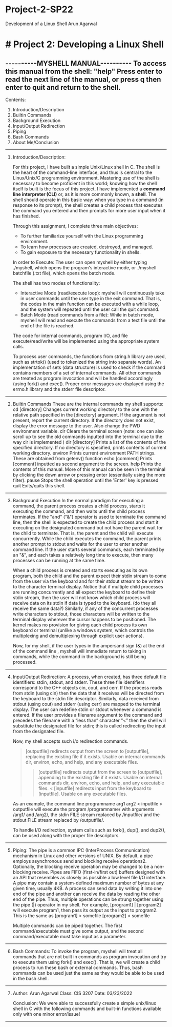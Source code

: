 # Project-2-SP22
Development of a Linux Shell
Arun Agarwal
# # Project 2: Developing a Linux Shell

----------MYSHELL MANUAL----------
 To access this manual from the shell: "help"
 Press enter to read the next line of the manual, or press q then enter to quit and return to the shell.
----------------------------------
 Contents: 
   1. Introduction/Description
   2. Builtin Commands
   3. Background Execution
   4. Input/Output Redirection
   5. Piping
   6. Bash Commands
   7. About Me/Conclusion
----------------------------------
 1. Introduction/Description:

    For this project, I have built a simple Unix/Linux shell in C. The shell is the heart of the command-line interface, and thus is central to the Linux/Unix/C programming environment. Mastering use of the shell is necessary to become proficient in this world; knowing how the shell itself is built is the focus of this project. I have implemented a **command line interpreter (CLI)** or, as it is more commonly known, a **shell**. The shell should operate in this basic way: when you type in a command (in response to its prompt), the shell creates a child process that executes the command you entered and then prompts for more user input when it has finished. 

    Through this assignment, I complete three main objectives:
    - To further familiarize yourself with the Linux programming environment.
    - To learn how processes are created, destroyed, and managed.
    - To gain exposure to the necessary functionality in shells.

    In order to Execute:
    The user can open myshell by either typing ./myshell, which opens the program's interactive mode, or ./myshell batchfile (.txt file), which opens the batch mode.

    The shell has two modes of functionality:
    - Interactive Mode (read/execute loop): myshell will continuously take in user commands until the user type in the exit command. That is, the codes in the main function can be executed with a while loop, and the system will repeated until the user call the quit command.
    - Batch Mode (read commands from a file): While in batch mode, myshell will read and execute the commands from a text file until the end of the file is reached. 

    The code for internal commands, program I/O, and file execute/read/write will be implemented using the appropriate system calls.

    To process user commands, the functions from string.h library are used, such as strtok() (used to tokenized the string into separate words). An implementation of sets (data structure) is used to check if the command contains members of a set of internal commands. All other commands are treated as program invocation and will be handled accordingly (using fork() and exec(). Proper error messages are displayed using the errno.h library and the stderr file descriptor.
----------------------------------
 2. Builtin Commands
    These are the internal commands my shell supports:
    cd [directory]
       Changes current working directory to the one with the relative path specified in the [directory] argument. If the argument is not present, report the current directory. If the directory does not exist, display the error message to the user. Also change the PWD environment variable. 
    clr
       Clears the terminal screen (note: one can also scroll up to see the old commands inputted into the terminal due to the way clr is implemented )
    dir [directory]
       Prints a list of the contents of the specified directory. If no directory is specified, prints contents of current working directory.
    environ
       Prints current environment PATH strings. These are obtained from getenv() function
    echo [comment]
       Prints [comment] inputted as second argument to the screen.
    help
       Prints the contents of this manual. More of this manual can be seen in the terminal by clicking the down arrow or pressing enter (essentially using the more filter).
    pause
        Stops the shell operation until the 'Enter' key is pressed
    quit 
       Exits/quits this shell.
----------------------------------
 3. Background Execution
    In the normal paradigm for executing a command, the parent process creates a child process, starts it executing the command, and then waits until the child process terminates. If the "and" ("&") operator is used to terminate the command line, then the shell is expected to create the child process and start it executing on the designated command but not have the parent wait for the child to terminate. That is, the parent and the child will execute concurrently. While the child executes the command, the parent prints another prompt to stdout and waits for the user to enter another command line. If the user starts several commands, each terminated by an "&", and each takes a relatively long time to execute, then many processes can be running at the same time. 
 
    When a child process is created and starts executing as its own program, both the child and the parent expect their stdin stream to come from the user via the keyboard and for their stdout stream to be written to the character terminal display. Notice that if multiple child processes are running concurrently and all expect the keyboard to define their stdin stream, then the user will not know which child process will receive data on its stdin if data is typed to the keyboard. (do they all receive the same data?) Similarly, if any of the concurrent processes write characters to stdout, those characters will be written to the terminal display wherever the cursor happens to be positioned. The kernel makes no provision for giving each child process its own keyboard or terminal (unlike a windows system, which controls the multiplexing and demultiplexing through explicit user actions). 

    Now, for my shell, if the user types in the ampersand sign (&) at the end of the command line , myshell will immediate return to taking in commands, while the command in the background is still being processed.
----------------------------------
 4. Input/Output Redirection:
    A process, when created, has three default file identifiers: stdin, stdout, and stderr. These three file identifiers correspond to the C++ objects cin, cout, and cerr. If the process reads from stdin (using cin) then the data that it receives will be directed from the keyboard to the stdin file descriptor. Similarly, data received from stdout (using cout) and stderr (using cerr) are mapped to the terminal display. The user can redefine stdin or stdout whenever a command is entered. If the user provides a filename argument to the command and precedes the filename with a “less than” character "<” then the shell will substitute the designated file for stdin; this is called redirecting the input from the designated file. 

    Now, my shell accepts such i/o redirection commands.
    > [outputfile]   redirects output from the screen to [outputfile], replacing the existing file if it exists. Usable on internal commands dir, environ, echo, and help, and any executable files.
    >> [outputfile]  redirects output from the screen to [outputfile], appending to the existing file if it exists. Usable on internal commands dir, environ, echo, and help, and any executable files.
    < [inputfile]    redirects input from the keyboard to [inputfile]. Usable on any executable files.

    As an example,  the command line
        programname arg1 arg2 < inputfile > outputfile
    will execute the program /programname/ with arguments /arg1/ and /arg2/, the stdin FILE stream replaced by /inputfile/ and the stdout FILE stream replaced by /outputfile/. 

    To handle I/O redirection, system calls such as fork(), dup(), and dup2(), can be used along with the proper file descriptors.
----------------------------------
 5. Piping:
    The pipe is a common IPC (InterProcess Communication) mechanism in Linux and other versions of UNIX. By default, a pipe employs asynchronous send and blocking receive operations2. Optionally, the blocking receive operation may be changed to be a non-blocking receive. Pipes are FIFO (first-in/first out) buffers designed with an API that resembles as closely as possible a low level file I/O interface. A pipe may contain a system-defined maximum number of bytes at any given time, usually 4KB. A process can send data by writing it into one end of the pipe and another can receive the data by reading the other end of the pipe. 
    Thus, multiple operations can be strung together using the pipe (|) operator in my shell. For example,
	 [program1] | [program2]
    will execute program1, then pass its output as the input to program2. This is the same as 
	 [program1] > somefile
	 [program2] < somefile
    
    Multiple commands can be piped together. The first command/executable must give some output, and the second command/executable must take input as a parameter.
----------------------------------
 6. Bash Commands:
    To invoke the program, myshell will treat all commands that are not built in commands as program invocation and try to execute them using fork() and exec(). That is, we will create a child process to run these bash or external commands. Thus, bash commands can be used just the same as they would be able to be used in the bash shell.

----------------------------------
 7. Author: Arun Agarwal
    Class: CIS 3207
    Date: 03/23/2022

    Conclusion:
    We were able to successfully create a simple unix/linux shell in C with the following commands and built-in functions available only with one minor error/issue!
----------------------------------